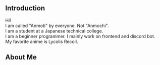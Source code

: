 ## Introduction
Hi!  
I am called "Anmoti" by everyone. Not "Anmochi".  
I am a student at a Japanese technical college.  
I am a beginner programmer. I mainly work on frontend and discord bot.  
My favorite anime is Lycolis Recoil.
## About Me

